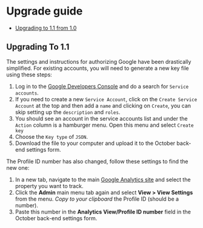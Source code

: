 # Upgrade guide

- [Upgrading to 1.1 from 1.0](#upgrade-1.1)

<a name="upgrade-1.1"></a>
## Upgrading To 1.1

The settings and instructions for authorizing Google have been drastically simplified. For existing accounts, you will need to generate a new key file using these steps:

1. Log in to the [Google Developers Console](https://console.developers.google.com/home/dashboard) and do a search for `Service accounts`.
2. If you need to create a new `Service Account`, click on the `Create Service Account` at the top and then add a `name` and clicking on `Create`, you can skip setting up the `description` and `roles`.
3. You should see an account in the service accounts list and under the `Action` column is a hamburger menu. Open this menu and select `Create key`
4. Choose the `Key type` of `JSON`.
5. Download the file to your computer and upload it to the October back-end settings form.

The Profile ID number has also changed, follow these settings to find the new one:

1. In a new tab, navigate to the main [Google Analytics site](https://www.google.com/analytics/web/) and select the property you want to track.
2. Click the **Admin** main menu tab again and select **View > View Settings** from the menu. *Copy to your clipboard* the Profile ID (should be a number).
3. Paste this number in the **Analytics View/Profile ID number** field in the October back-end settings form.
